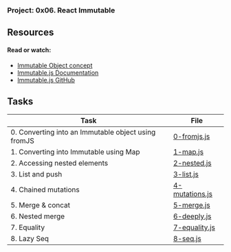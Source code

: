 ### Project: 0x06. React Immutable

## Resources

#### Read or watch:

* [Immutable Object concept](https://intranet.alxswe.com/rltoken/C34VL1Db887N_zzjmpOU_w)
* [Immutable.js Documentation](https://intranet.alxswe.com/rltoken/oDyg_FOCdEEcLfpNnSMWmg)
* [Immutable.js GitHub](https://intranet.alxswe.com/rltoken/Za6PJtr1M59G7ktu5D_X3g)
## Tasks

| Task | File |
| ---- | ---- |
| 0. Converting into an Immutable object using fromJS | [0-fromjs.js](./0-fromjs.js) |
| 1. Converting into Immutable using Map | [1-map.js](./1-map.js) |
| 2. Accessing nested elements | [2-nested.js](./2-nested.js) |
| 3. List and push | [3-list.js](./3-list.js) |
| 4. Chained mutations | [4-mutations.js](./4-mutations.js) |
| 5. Merge & concat | [5-merge.js](./5-merge.js) |
| 6. Nested merge | [6-deeply.js](./6-deeply.js) |
| 7. Equality | [7-equality.js](./7-equality.js) |
| 8. Lazy Seq | [8-seq.js](./8-seq.js) |

